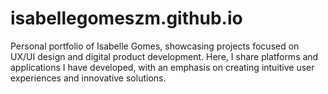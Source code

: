 # isabellegomeszm.github.io
Personal portfolio of Isabelle Gomes, showcasing projects focused on UX/UI design and digital product development. Here, I share platforms and applications I have developed, with an emphasis on creating intuitive user experiences and innovative solutions.
